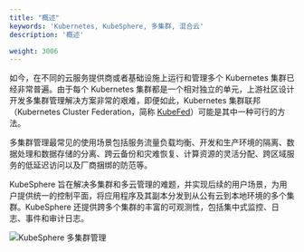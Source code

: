```yaml
---
title: "概述"
keywords: 'Kubernetes, KubeSphere, 多集群, 混合云'
description: '概述'

weight: 3006
---
```


如今，在不同的云服务提供商或者基础设施上运行和管理多个 Kubernetes 集群已经非常普遍。由于每个 Kubernetes 集群都是一个相对独立的单元，上游社区设计开发多集群管理解决方案非常的艰难，即便如此，Kubernetes 集群联邦（Kubernetes Cluster Federation，简称 [KubeFed](https://github.com/kubernetes-sigs/kubefed)）可能是其中一种可行的方法。

多集群管理最常见的使用场景包括服务流量负载均衡、开发和生产环境的隔离、数据处理和数据存储的分离、跨云备份和灾难恢复、计算资源的灵活分配、跨区域服务的低延迟访问以及厂商捆绑的防范等。

KubeSphere 旨在解决多集群和多云管理的难题，并实现后续的用户场景，为用户提供统一的控制平面，将应用程序及其副本分发到从公有云到本地环境的多个集群。KubeSphere 还提供跨多个集群的丰富的可观测性，包括集中式监控、日志、事件和审计日志。

![KubeSphere 多集群管理](/images/docs/multi-cluster-overview.jpg)
